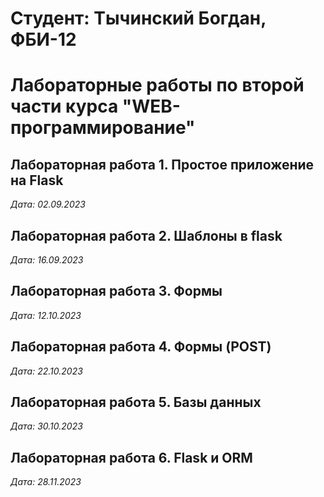 # Студент: Тычинский Богдан, ФБИ-12

# Лабораторные работы по второй части курса "WEB-программирование"

## Лабораторная работа 1. Простое приложение на Flask

*Дата: 02.09.2023*



## Лабораторная работа 2. Шаблоны в flask

*Дата: 16.09.2023*

## Лабораторная работа 3. Формы

*Дата: 12.10.2023*


## Лабораторная работа 4. Формы (POST)

*Дата: 22.10.2023*

## Лабораторная работа 5. Базы данных

*Дата: 30.10.2023*

## Лабораторная работа 6. Flask и ORM
*Дата: 28.11.2023*